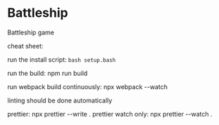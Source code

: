 # Battleship

Battleship game


cheat sheet:

run the install script: `bash setup.bash`

run the build: npm run build

run webpack build continuously: npx webpack --watch

linting should be done automatically

prettier: npx prettier --write .
prettier watch only: npx prettier --watch .
